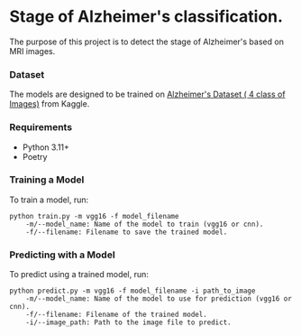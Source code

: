 # Stage of Alzheimer's classification.

The purpose of this project is to detect the stage of Alzheimer's based on MRI images.

### Dataset

The models are designed to be trained on [Alzheimer's Dataset ( 4 class of Images)](https://www.kaggle.com/datasets/tourist55/alzheimers-dataset-4-class-of-images) from Kaggle.

### Requirements
* Python 3.11+
* Poetry

### Training a Model

To train a model, run:

    python train.py -m vgg16 -f model_filename
        -m/--model_name: Name of the model to train (vgg16 or cnn).
        -f/--filename: Filename to save the trained model.

### Predicting with a Model

To predict using a trained model, run:

    python predict.py -m vgg16 -f model_filename -i path_to_image
        -m/--model_name: Name of the model to use for prediction (vgg16 or cnn).
        -f/--filename: Filename of the trained model.
        -i/--image_path: Path to the image file to predict.
